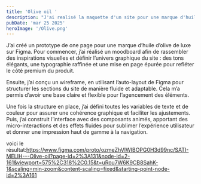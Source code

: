 ```yaml
---
title: 'Olive oil '
description: "J'ai realisé la maquette d'un site pour une marque d'huile d'olive de luxe." 
pubDate: 'mar 25 2025'
heroImage: '/Olive.png'
---
```


J’ai créé un prototype de one page pour une marque d’huile d’olive de luxe sur Figma. Pour commencer, j’ai réalisé un moodboard afin de rassembler des inspirations visuelles et définir l’univers graphique du site : des tons élégants, une typographie raffinée et une mise en page épurée pour refléter le côté premium du produit.

Ensuite, j’ai conçu un wireframe, en utilisant l’auto-layout de Figma pour structurer les sections du site de manière fluide et adaptable. Cela m’a permis d’avoir une base claire et flexible pour l’agencement des éléments.

Une fois la structure en place, j’ai défini toutes les variables de texte et de couleur pour assurer une cohérence graphique et faciliter les ajustements. Puis, j’ai construit l’interface avec des composants animés, apportant des micro-interactions et des effets fluides pour sublimer l’expérience utilisateur et donner une impression haut de gamme à la navigation.

voici le résultat:https://www.figma.com/proto/ozmeZhVlWIBOPG0H3d99nc/SATI-MELIH---Olive-oil?page-id=2%3A131&node-id=2-161&viewport=575%2C318%2C0.15&t=uRou7W6K9CB8SahK-1&scaling=min-zoom&content-scaling=fixed&starting-point-node-id=2%3A161







